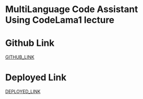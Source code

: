# MultiLanguage Code Assistant Using CodeLama1 lecture

# Github Link

[GITHUB_LINK](https://github.com/rupali-12/Ex_37_multilanguage_assistant_codelema)

# Deployed Link

[DEPLOYED_LINK]()

